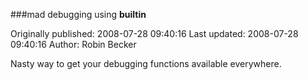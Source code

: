 ###mad debugging using __builtin__

Originally published: 2008-07-28 09:40:16
Last updated: 2008-07-28 09:40:16
Author: Robin Becker

Nasty way to get your debugging functions available everywhere.